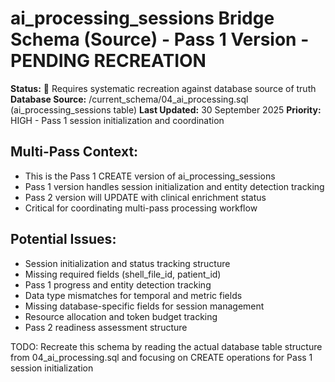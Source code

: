 # ai_processing_sessions Bridge Schema (Source) - Pass 1 Version - PENDING RECREATION

**Status:** 🚧 Requires systematic recreation against database source of truth
**Database Source:** /current_schema/04_ai_processing.sql (ai_processing_sessions table)
**Last Updated:** 30 September 2025
**Priority:** HIGH - Pass 1 session initialization and coordination

## Multi-Pass Context:
- This is the Pass 1 CREATE version of ai_processing_sessions
- Pass 1 version handles session initialization and entity detection tracking
- Pass 2 version will UPDATE with clinical enrichment status
- Critical for coordinating multi-pass processing workflow

## Potential Issues:
- Session initialization and status tracking structure
- Missing required fields (shell_file_id, patient_id)
- Pass 1 progress and entity detection tracking
- Data type mismatches for temporal and metric fields
- Missing database-specific fields for session management
- Resource allocation and token budget tracking
- Pass 2 readiness assessment structure

TODO: Recreate this schema by reading the actual database table structure from 04_ai_processing.sql and focusing on CREATE operations for Pass 1 session initialization